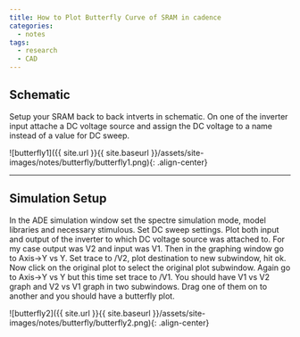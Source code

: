 ```yaml
---
title: How to Plot Butterfly Curve of SRAM in cadence
categories:
  - notes
tags:
  - research
  - CAD
---
```


## Schematic

Setup your SRAM back to back intverts in schematic. On one of the inverter input attache a DC voltage source and assign the DC voltage to a name instead of a value for DC sweep.

![butterfly1]({{ site.url }}{{ site.baseurl }}/assets/site-images/notes/butterfly/butterfly1.png){: .align-center}

------------------------------------

## Simulation Setup

In the ADE simulation window set the spectre simulation mode, model libraries and necessary stimulous. Set DC sweep settings. Plot both input and output of the inverter to which DC voltage source was attached to. For my case output was V2 and input was V1. Then in the graphing window go to Axis->Y vs Y. Set trace to /V2, plot destination to new subwindow, hit ok. Now click on the original plot to select the original plot subwindow. Again go to Axis->Y vs Y but this time set trace to /V1. You should have V1 vs V2 graph and V2 vs V1 graph in two subwindows. Drag one of them on to another and you should have a butterfly plot.

![butterfly2]({{ site.url }}{{ site.baseurl }}/assets/site-images/notes/butterfly/butterfly2.png){: .align-center}
